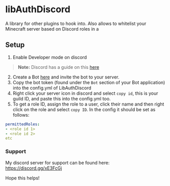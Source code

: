 # libAuthDiscord

A library for other plugins to hook into. Also allows to whitelist your Minecraft server based on Discord roles in a 

## Setup

1) Enable Developer mode on discord
> **Note:** Discord has a guide on this [here](https://support.discord.com/hc/en-us/articles/206346498-Where-can-I-find-my-User-Server-Message-ID-)
2) Create a Bot [here](https://discord.com/developers) and invite the bot to your server.
3) Copy the bot token (found under the `Bot` section of your Bot application) into the config.yml of LibAuthDiscord
4) Right click your server icon in discord and select `copy id`, this is your guild ID, and paste this into the config.yml too.
5) To get a role ID, assign the role to a user, click their name and then right click on the role and select `copy ID`. In the config it should be set as follows:
```yml
permittedRoles:
- <role id 1>
- <role id 2>
etc
```

### Support
My discord server for support can be found here: https://discord.gg/xE3FcGj

Hope this helps!